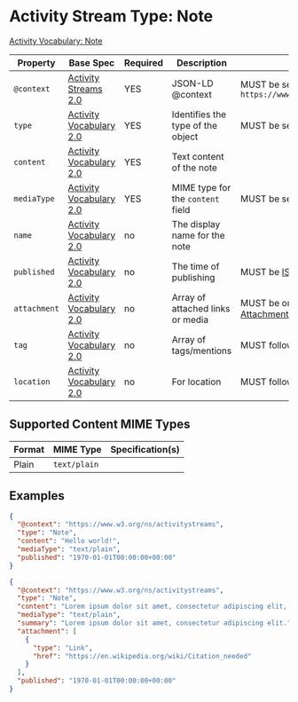# Activity Stream Type: Note

[Activity Vocabulary: Note](https://www.w3.org/TR/activitystreams-vocabulary/#dfn-note)

| Property | Base Spec | Required | Description | Restrictions |
| --- | --- | --- | --- | --- |
| `@context` | [Activity Streams 2.0](https://www.w3.org/TR/activitystreams-core/#jsonld) | YES | JSON-LD @context | MUST be set to `https://www.w3.org/ns/activitystreams` |
| `type` | [Activity Vocabulary 2.0](https://www.w3.org/TR/activitystreams-vocabulary/#dfn-type) | YES | Identifies the type of the object | MUST be set to `Note` |
| `content` | [Activity Vocabulary 2.0](https://www.w3.org/TR/activitystreams-vocabulary/#dfn-content) | YES | Text content of the note |  |
| `mediaType` | [Activity Vocabulary 2.0](https://www.w3.org/TR/activitystreams-vocabulary/#dfn-mediatype) | YES | MIME type for the `content` field | MUST be set to a [supported MIME type](#supported-content-mime-types) |
| `name` | [Activity Vocabulary 2.0](https://www.w3.org/TR/activitystreams-vocabulary/#dfn-name) | no | The display name for the note |  |
| `published` | [Activity Vocabulary 2.0](https://www.w3.org/TR/activitystreams-vocabulary/#dfn-published) | no | The time of publishing | MUST be [ISO8601](https://www.iso.org/iso-8601-date-and-time-format.html) |
| `attachment` | [Activity Vocabulary 2.0](https://www.w3.org/TR/activitystreams-vocabulary/#dfn-attachement) | no | Array of attached links or media | MUST be one of the [Supported Attachments](/ActivityContent/Associated/Attachments) |
| `tag` | [Activity Vocabulary 2.0](https://www.w3.org/TR/activitystreams-vocabulary/#dfn-tag) | no | Array of tags/mentions | MUST follow [Tag Type](/ActivityContent/Associated/Tag) |
| `location` | [Activity Vocabulary 2.0](https://www.w3.org/TR/activitystreams-vocabulary/#dfn-location) | no | For location | MUST follow [Location Type](/ActivityContent/Associated/Location) |

## Supported Content MIME Types

| Format | MIME Type    | Specification(s)                                             |
|--------|--------------|--------------------------------------------------------------|
| Plain  | `text/plain` |                                                              |

## Examples

```json
{
  "@context": "https://www.w3.org/ns/activitystreams",
  "type": "Note",
  "content": "Hello world!",
  "mediaType": "text/plain",
  "published": "1970-01-01T00:00:00+00:00"
}
```

```json
{
  "@context": "https://www.w3.org/ns/activitystreams",
  "type": "Note",
  "content": "Lorem ipsum dolor sit amet, consectetur adipiscing elit, sed do eiusmod tempor incididunt ut labore et dolore magna aliqua. Ut enim ad minim veniam, quis nostrud exercitation ullamco laboris nisi ut aliquip ex ea commodo consequat. Duis aute irure dolor in reprehenderit in voluptate velit esse cillum dolore eu fugiat nulla pariatur. Excepteur sint occaecat cupidatat non proident, sunt in culpa qui officia deserunt mollit anim id est laborum.",
  "mediaType": "text/plain",
  "summary": "Lorem ipsum dolor sit amet, consectetur adipiscing elit.",
  "attachment": [
    {
      "type": "Link",
      "href": "https://en.wikipedia.org/wiki/Citation_needed"
    }
  ],
  "published": "1970-01-01T00:00:00+00:00"
}
```
